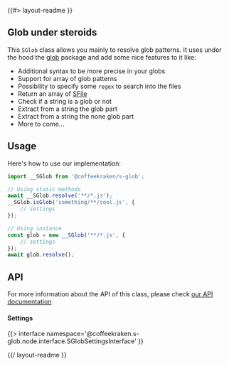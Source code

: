<!-- 
/**
 * @name            README
 * @namespace       doc
 * @type            Markdown
 * @platform        md
 * @status          stable
 * @menu            Documentation           /doc/readme
 *
 * @since           2.0.0
 * @author    Olivier Bossel <olivier.bossel@gmail.com> (https://olivierbossel.com)
 */
-->

{{#> layout-readme }}

## Glob under steroids

This `SGlob` class allows you mainly to resolve glob patterns. It uses under the hood the [glob](https://www.npmjs.com/package/glob) package and add some nice features to it like:

- Additional syntax to be more precise in your globs
- Support for array of glob patterns
- Possibility to specify some `regex` to search into the files
- Return an array of [SFile](/@coffeekraken/s-glob/doc/readme)
- Check if a string is a glob or not
- Extract from a string the glob part
- Extract from a string the none glob part
- More to come...

## Usage

Here's how to use our implementation:

```js
import __SGlob from '@coffeekraken/s-glob';

// Using static methods
await __SGlob.resolve('**/*.js');
__SGlob.isGlob('something/**/cool.js', {
    // settings
});

// Using instance
const glob = new __SGlob('**/*.js', {
    // settings
});
await glob.resolve();
```

## API

For more information about the API of this class, please check [our API documentation](/api/@coffeekraken.s-glob.node.SGlob)

#### Settings

{{> interface namespace='@coffeekraken.s-glob.node.interface.SGlobSettingsInterface' }}

{{/ layout-readme }}